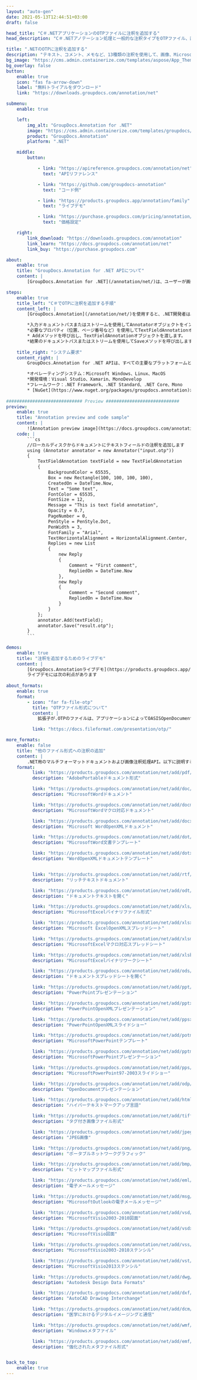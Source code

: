 ```yaml
---
layout: "auto-gen"
date: 2021-05-13T12:44:51+03:00
draft: false

head_title: "C＃.NETアプリケーションのOTPファイルに注釈を追加する"
head_description: "C＃.NETアノテーション処理と一般的な注釈タイプをOTPファイル、画像、図面、およびドキュメントファイル形式に追加するための管理API."

title: ".NETのOTPに注釈を追加する"
description: "テキスト、コメント、メモなど、13種類の注釈を使用して、画像、Microsoft Office、およびその他のドキュメントファイル形式に注釈を付けます。"
bg_image: "https://cms.admin.containerize.com/templates/aspose/App_Themes/V3/images/bg/header1.png"
bg_overlay: false
button:
    enable: true
    icon: "fas fa-arrow-down"
    label: "無料トライアルをダウンロード"
    link: "https://downloads.groupdocs.com/annotation/net"

submenu:
    enable: true

    left:
        img_alt: "GroupDocs.Annotation for .NET"
        image: "https://cms.admin.containerize.com/templates/groupdocs/images/product-logos/90x90-noborder/groupdocs-annotation-net.png"
        product: "GroupDocs.Annotation"
        platform: ".NET"

    middle:
        button:

            - link: "https://apireference.groupdocs.com/annotation/net"
              text: "APIリファレンス"

            - link: "https://github.com/groupdocs-annotation"
              text: "コード例"

            - link: "https://products.groupdocs.app/annotation/family"
              text: "ライブデモ"

            - link: "https://purchase.groupdocs.com/pricing/annotation/net"
              text: "価格設定"

    right:
        link_download: "https://downloads.groupdocs.com/annotation"
        link_learn: "https://docs.groupdocs.com/annotation/net"
        link_buy: "https://purchase.groupdocs.com"

about:
    enable: true
    title: "GroupDocs.Annotation for .NET APIについて"
    content: |
        [GroupDocs.Annotation for .NET](/annotation/net/)は、ユーザーが画像やドキュメントファイル形式に注釈を追加、編集、削除できるようにするネイティブ.NETAPIです。コメント、メモ、コメント、およびテキスト、グラフィックス、透かしを含むさまざまな注釈タイプをPDF、HTML、Word、Excel、Visioダイアグラム、プレゼンテーション、図面、画像、およびその他の多くのファイル形式に簡単に使用できます。注釈処理機能は、インポートされたドキュメントから注釈を正確に読み取ることができ、カスタマイズを実装した後、元のファイル形式または目的のファイル形式にエクスポートして戻すことができます。

steps:
    enable: true
    title_left: "C＃でOTPに注釈を追加する手順"
    content_left: |
        [GroupDocs.Annotation](/annotation/net/)を使用すると、.NET開発者は、いくつかの簡単な手順を実装することで、アプリケーション内からOTPファイルに注釈プロパティを簡単に追加できます。

        *入力ドキュメントパスまたはストリームを使用してAnnotatorオブジェクトをインスタンス化します。
        *必要なプロパティ（位置、ページ番号など）を使用してTextFieldAnnotationオブジェクトをインスタンス化します。
        * Addメソッドを呼び出し、TextFieldAnnotationオブジェクトを渡します。
        *結果のドキュメントパスまたはストリームを使用してSaveメソッドを呼び出します。
        
    title_right: "システム要求"
    content_right: |
        GroupDocs.Annotation for .NET APIは、すべての主要なプラットフォームとオペレーティングシステムでサポートされています。以下のコードを実行する前に、システムに次の前提条件がインストールされていることを確認してください。

        *オペレーティングシステム：Microsoft Windows、Linux、MacOS
        *開発環境：Visual Studio、Xamarin、MonoDevelop
        *フレームワーク：.NET Framework、.NET Standard、.NET Core、Mono
        * [NuGet](https://www.nuget.org/packages/groupdocs.annotation)から最新バージョンのGroupDocs.Annotationfor.NETをダウンロードします。
        
############################# Preview ############################
preview:
    enable: true
    title: "Annotation preview and code sample"
    content: |
        ![Annotation preview image](https://docs.groupdocs.com/annotation/java/images/add-text-field-annotation.png)
    code: |
        ```cs
        //ローカルディスクからドキュメントにテキストフィールドの注釈を追加します
        using (Annotator annotator = new Annotator("input.otp"))
        {
        	TextFieldAnnotation textField = new TextFieldAnnotation
            {
            	BackgroundColor = 65535,
                Box = new Rectangle(100, 100, 100, 100),
                CreatedOn = DateTime.Now,
                Text = "Some text",
                FontColor = 65535,
                FontSize = 12,
                Message = "This is text field annotation",
                Opacity = 0.7,
                PageNumber = 0,
                PenStyle = PenStyle.Dot,
                PenWidth = 3,
                FontFamily = "Arial",
                TextHorizontalAlignment = HorizontalAlignment.Center,
                Replies = new List
                {
                	new Reply
                    {
                    	Comment = "First comment",
                        RepliedOn = DateTime.Now
                    },
                    new Reply
                    {
                    	Comment = "Second comment",
                        RepliedOn = DateTime.Now
                    }
                }
        	};
            annotator.Add(textField);
            annotator.Save("result.otp");
        }
        ```
        
demos:
    enable: true
    title: "注釈を追加するためのライブデモ"
    content: |
        [GroupDocs.Annotationライブデモ](https://products.groupdocs.app/annotation/family)サイトにアクセスして、今すぐOTPファイルに注釈を追加してください。  
        ライブデモには次の利点があります
        
about_formats:
    enable: true
    format:
        - icon: "far fa-file-otp"
          title: "OTPファイル形式について"
          content: |
            拡張子が.OTPのファイルは、アプリケーションによってOASISOpenDocument標準形式で作成されたプレゼンテーションテンプレートファイルを表します。このようなファイルのコンテンツには、テキスト、画像、形状、マルチメディアコンテンツ、トランジションエフェクト、およびその他のスライド要素を含むスライド形式のプレゼンテーション情報が含まれます。これらのテンプレートファイルは、テンプレート自体に保存されているスタイル情報に基づいて、新しいプレゼンテーションをすばやく作成するために使用されます。 OTPファイルは、OpenOfficeスイートに付属するImpressやMicrosoft PowerPointなど、いくつかの異なるアプリケーションで作成および保存できます。 OTPファイル形式は、MicrosoftPowerPointテンプレートファイルの.POTおよび.POTXに似ています。

          link: "https://docs.fileformat.com/presentation/otp/"

more_formats:
    enable: false
    title: "他のファイル形式への注釈の追加"
    content: |
        .NET用のマルチフォーマットドキュメントおよび画像注釈処理API。以下に説明するように、一般的なファイル形式のいくつかに注釈を追加します。
    format: 
          link: "https://products.groupdocs.com/annotation/net/add/pdf/"
          description: "AdobePortableドキュメント形式"

          link: "https://products.groupdocs.com/annotation/net/add/doc/"
          description: "MicrosoftWordドキュメント"

          link: "https://products.groupdocs.com/annotation/net/add/docm/"
          description: "MicrosoftWordマクロ対応ドキュメント"

          link: "https://products.groupdocs.com/annotation/net/add/docx/"
          description: "Microsoft WordOpenXMLドキュメント"

          link: "https://products.groupdocs.com/annotation/net/add/dot/"
          description: "MicrosoftWord文書テンプレート"

          link: "https://products.groupdocs.com/annotation/net/add/dotx/"
          description: "WordOpenXMLドキュメントテンプレート"


          link: "https://products.groupdocs.com/annotation/net/add/rtf/"
          description: "リッチテキストドキュメント"

          link: "https://products.groupdocs.com/annotation/net/add/odt/"
          description: "ドキュメントテキストを開く"

          link: "https://products.groupdocs.com/annotation/net/add/xls/"
          description: "MicrosoftExcelバイナリファイル形式"

          link: "https://products.groupdocs.com/annotation/net/add/xlsx/"
          description: "Microsoft ExcelOpenXMLスプレッドシート"

          link: "https://products.groupdocs.com/annotation/net/add/xlsm/"
          description: "MicrosoftExcelマクロ対応スプレッドシート"

          link: "https://products.groupdocs.com/annotation/net/add/xlsb/"
          description: "MicrosoftExcelバイナリワークシート"

          link: "https://products.groupdocs.com/annotation/net/add/ods/"
          description: "ドキュメントスプレッドシートを開く"

          link: "https://products.groupdocs.com/annotation/net/add/ppt/"
          description: "PowerPointプレゼンテーション"

          link: "https://products.groupdocs.com/annotation/net/add/pptx/"
          description: "PowerPointOpenXMLプレゼンテーション"

          link: "https://products.groupdocs.com/annotation/net/add/ppsx/"
          description: "PowerPointOpenXMLスライドショー"

          link: "https://products.groupdocs.com/annotation/net/add/potm/"
          description: "MicrosoftPowerPointテンプレート"

          link: "https://products.groupdocs.com/annotation/net/add/pptm/"
          description: "MicrosoftPowerPointプレゼンテーション"

          link: "https://products.groupdocs.com/annotation/net/add/pps/"
          description: "MicrosoftPowerPoint97-2003スライドショー"

          link: "https://products.groupdocs.com/annotation/net/add/odp/"
          description: "OpenDocumentプレゼンテーション"

          link: "https://products.groupdocs.com/annotation/net/add/html/"
          description: "ハイパーテキストマークアップ言語"

          link: "https://products.groupdocs.com/annotation/net/add/tiff/"
          description: "タグ付き画像ファイル形式"

          link: "https://products.groupdocs.com/annotation/net/add/jpeg/"
          description: "JPEG画像"

          link: "https://products.groupdocs.com/annotation/net/add/png/"
          description: "ポータブルネットワークグラフィック"

          link: "https://products.groupdocs.com/annotation/net/add/bmp/"
          description: "ビットマップファイル形式"

          link: "https://products.groupdocs.com/annotation/net/add/eml/"
          description: "電子メールメッセージ"

          link: "https://products.groupdocs.com/annotation/net/add/msg/"
          description: "MicrosoftOutlookの電子メールメッセージ"

          link: "https://products.groupdocs.com/annotation/net/add/vsd/"
          description: "MicrosoftVisio2003-2010図面"

          link: "https://products.groupdocs.com/annotation/net/add/vsdx/"
          description: "MicrosoftVisio図面"

          link: "https://products.groupdocs.com/annotation/net/add/vss/"
          description: "MicrosoftVisio2003-2010ステンシル"

          link: "https://products.groupdocs.com/annotation/net/add/vst/"
          description: "MicrosoftVisio2013ステンシル"

          link: "https://products.groupdocs.com/annotation/net/add/dwg/"
          description: "Autodesk Design Data Formats"

          link: "https://products.groupdocs.com/annotation/net/add/dxf/"
          description: "AutoCAD Drawing Interchange"

          link: "https://products.groupdocs.com/annotation/net/add/dcm/"
          description: "医学におけるデジタルイメージングと通信"

          link: "https://products.groupdocs.com/annotation/net/add/wmf/"
          description: "Windowsメタファイル"

          link: "https://products.groupdocs.com/annotation/net/add/emf/"
          description: "強化されたメタファイル形式"


back_to_top:
    enable: true
---
```

